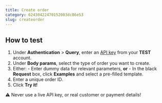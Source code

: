 ```yaml
---
title: Create order
category: 62430422470152003dc86e53
slug: createorder
---
```


## How to test

  1. Under **Authentication** > **Query**, enter an [API key](https://docs.multisafepay.com/account/managing-websites/#viewing-the-site-id-api-key-and-secure-code) from your **TEST** account.
  2. Under **Body params**, select the type of order you want to create.
  3. Either:
    - Enter dummy data for relevant parameters, **or**
    - In the black **Request** box, click **Examples** and select a pre-filled template.
  4. Enter a unique order ID.
  5. Click **Try it!**

:warning: Never use a live API key, or real customer or payment details!